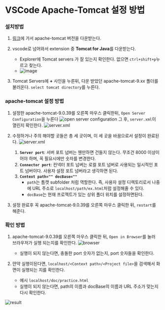 # VSCode Apache-Tomcat 설정 방법

### 설치방법

1. [링크](https://tomcat.apache.org/download-90.cgi)에 가서 apache-tomcat 버전을 다운받는다.
2. vscode로 넘어와서 extension 중 **Tomcat for Java**를 다운받는다.

   - Explorer에 Tomcat servers 가 잘 있는지 확인한다. 없으면 `ctrl+shift+p`누르고 찾는다.
   - ![image](image/note/explore.png)

3. Tomcat Servers에 **+** 사인을 누른뒤, 다운 받았던 apache-tomcat-9.xx 폴더를 불러온다. `select tomcat directory`를 누른다.

### apache-tomcat 설정 방법

1. 설정한 apache-tomcat-9.0.39를 오른쪽 마우스 클릭한뒤, `Open Server Configuration`을 누른다
   ![open server configuration](image/note/openconfig.png)
   그 후, `server.xml`이 열린지 확인한다.
   ![server.xml](image/note/server.png)
2. 수정하거나 주의 해야할 곳들은 총 세 곳이며, 이 세 곳을 바꿈으로서 설정이 완료된다.
   ![server.xml](image/note/change.png)

   1. **`Server port`**: 서버 포트 넘버는 웬만하면 건들지 않는다. 무조건 8000 이상이어야 하며, 꼭 필요시에만 숫자를 변경한다.
   2. **`Connector port`**: 컨넥터 포트 넘버는 로컬 포트 넘버로 사용되는 일시적인 포트 넘버이다. 사용자 설정 포트 넘버라고 생각하면 된다.
   3. **`Context path="" docBase=""`**
      - `path`는 톰캣 subfolder 처럼 역할한다. 즉, 사용자 설정 디렉토리로서 나중에 URL 주소로 `localhost/path/ex.html`처럼 설정해줄 수 있다.
      - `docBase`는 현재 프로젝트가 있는 상위 폴더 위치를 설정하면된다.

3. 설정 완료후 꼭 apache-tomcat-9.0.39를 오른쪽 마우스 클릭한 뒤, `restart`를 해준다.

### 확인 방법

1. apache-tomcat-9.0.39를 오른쪽 마우스 클릭한 뒤, `Open in Browser`를 눌러 브라우저가 실행 되는지를 확인한다.
   ![browser](image/note/browser.png)

   - 실행이 되지 않는다면, 충돌한 port 숫자가 없는지, port 숫자들을 확인한다.

2. 먄약 실행이된다면, `localhost/<Context path>/<Project file>`을 검색해서 화면이 실행되는 지를 확인한다.
   - 예시 `localhost/doc/practice.html`
   - 실행이 되지 않는다면, path의 이름과 docBase의 이름과 URL 주소가 맞는지 다시 확인한다.

![result](image/note/result.png)
